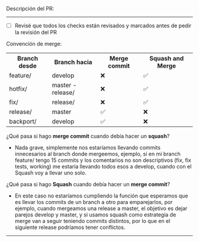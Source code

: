 Descripción del PR:

---------------------------------
- [ ] Revisé que todos los checks están revisados y marcados antes de pedir la revisión del PR

Convención de merge:
<table style="width:100%">
  <tr>
    <th>Branch desde</th>
    <th>Branch hacia</th>
    <th>Merge commit</th>
    <th>Squash and Merge</th>
  </tr>
  <tr>
    <td>feature/</td>
    <td>develop</td>
    <td>&#10060</td>	
    <td>&#9989</td>
  </tr>
  <tr>
    <td>hotfix/</td>
    <td>master - release/</td>
    <td>&#10060</td>
    <td>&#9989</td>
  </tr>
  <tr>
    <td>fix/</td>
    <td>release/</td>
    <td>&#10060</td>
    <td>&#9989</td>
  </tr>
  <tr>
    <td>release/</td>
    <td>master</td>
    <td>&#9989</td>
    <td>&#10060</td>
  </tr>
  <tr>
    <td>backport/</td>
    <td>develop</td>
    <td>&#9989</td>
    <td>&#10060</td>
  </tr>
</table>

¿Qué pasa si hago <b>merge commit</b> cuando debía hacer un <b>squash</b>?
  - Nada grave, simplemente nos estaríamos llevando commits innecesarios al branch donde mergeemos, ejemplo, si en mi branch feature/ tengo 15 commits y los comentarios no son descriptivos (fix, fix tests, working) me estaría llevando todos esos a develop, cuando con el Squash voy a llevar uno solo.
  
¿Qué pasa si hago <b>Squash</b> cuando debía hacer un <b>merge commit</b>?
  - En este caso no estaríamos cumpliendo la función que esperamos que es llevar los commits de un branch a otro para emparejarlos, por ejemplo, cuando mergeamos una release a master, el objetivo es dejar parejos develop y master, y si usamos squash como estrategia de merge van a seguir teniendo commits distintos, por lo que en el siguiente release podríamos tener conflictos.
---------------------------------
